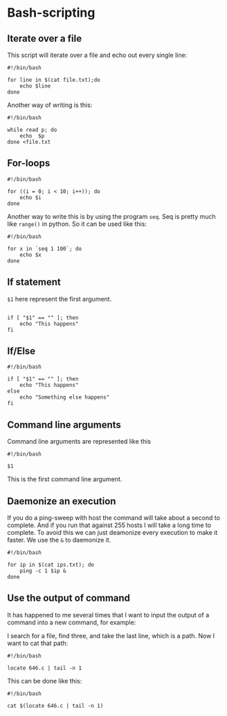 # Bash-scripting

## Iterate over a file <a id="iterate-over-a-file"></a>

This script will iterate over a file and echo out every single line:

```text
#!/bin/bash

for line in $(cat file.txt);do
    echo $line
done
```

Another way of writing is this:

```text
#!/bin/bash

while read p; do
    echo  $p
done <file.txt
```

## For-loops <a id="for-loops"></a>

```text
#!/bin/bash

for ((i = 0; i < 10; i++)); do
    echo $i
done
```

Another way to write this is by using the program `seq`. Seq is pretty much like `range()` in python. So it can be used like this:

```text
#!/bin/bash

for x in `seq 1 100`; do
    echo $x
done
```

## If statement <a id="if-statement"></a>

`$1` here represent the first argument.

```text

if [ "$1" == "" ]; then
    echo "This happens"
fi
```

## If/Else <a id="ifelse"></a>

```text
#!/bin/bash

if [ "$1" == "" ]; then
    echo "This happens"
else
    echo "Something else happens"
fi
```

## Command line arguments <a id="command-line-arguments"></a>

Command line arguments are represented like this

```text
#!/bin/bash

$1
```

This is the first command line argument.

## Daemonize an execution <a id="daemonize-an-execution"></a>

If you do a ping-sweep with host the command will take about a second to complete. And if you run that against 255 hosts I will take a long time to complete. To avoid this we can just deamonize every execution to make it faster. We use the `&` to daemonize it.

```text
#!/bin/bash

for ip in $(cat ips.txt); do
    ping -c 1 $ip &
done
```

## Use the output of command <a id="use-the-output-of-command"></a>

It has happened to me several times that I want to input the output of a command into a new command, for example:

I search for a file, find three, and take the last line, which is a path. Now I want to cat that path:

```text
#!/bin/bash

locate 646.c | tail -n 1
```

This can be done like this:

```text
#!/bin/bash

cat $(locate 646.c | tail -n 1)
```

